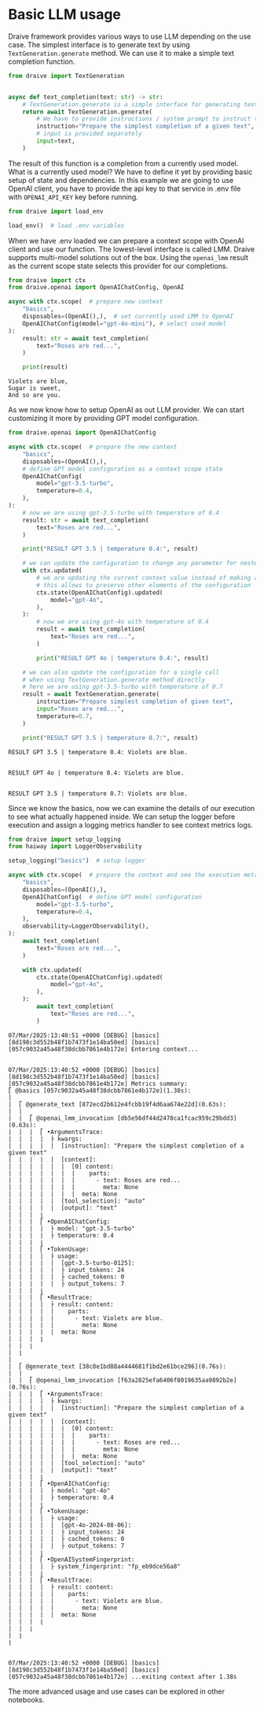 # Basic LLM usage

Draive framework provides various ways to use LLM depending on the use case. The simplest interface is to generate text by using `TextGeneration.generate` method. We can use it to make a simple text completion function.


```python
from draive import TextGeneration


async def text_completion(text: str) -> str:
    # TextGeneration.generate is a simple interface for generating text
    return await TextGeneration.generate(
        # We have to provide instructions / system prompt to instruct the model
        instruction="Prepare the simplest completion of a given text",
        # input is provided separately
        input=text,
    )
```

The result of this function is a completion from a currently used model. What is a currently used model? We have to define it yet by providing basic setup of state and dependencies. In this example we are going to use OpenAI client, you have to provide the api key to that service in .env file with `OPENAI_API_KEY` key before running.


```python
from draive import load_env

load_env()  # load .env variables
```

When we have .env loaded we can prepare a context scope with OpenAI client and use our function. The lowest-level interface is called LMM. Draive supports multi-model solutions out of the box. Using the `openai_lmm` result as the current scope state selects this provider for our completions.


```python
from draive import ctx
from draive.openai import OpenAIChatConfig, OpenAI

async with ctx.scope(  # prepare new context
    "basics",
    disposables=(OpenAI(),),  # set currently used LMM to OpenAI
    OpenAIChatConfig(model="gpt-4o-mini"), # select used model
):
    result: str = await text_completion(
        text="Roses are red...",
    )

    print(result)
```

    Violets are blue,
    Sugar is sweet,
    And so are you.


As we now know how to setup OpenAI as out LLM provider. We can start customizing it more by providing GPT model configuration.


```python
from draive.openai import OpenAIChatConfig

async with ctx.scope(  # prepare the new context
    "basics",
    disposables=(OpenAI(),),
    # define GPT model configuration as a context scope state
    OpenAIChatConfig(
        model="gpt-3.5-turbo",
        temperature=0.4,
    ),
):
    # now we are using gpt-3.5-turbo with temperature of 0.4
    result: str = await text_completion(
        text="Roses are red...",
    )

    print("RESULT GPT 3.5 | temperature 0.4:", result)

    # we can update the configuration to change any parameter for nested context
    with ctx.updated(
        # we are updating the current context value instead of making a new one
        # this allows to preserve other elements of the configuration
        ctx.state(OpenAIChatConfig).updated(
            model="gpt-4o",
        ),
    ):
        # now we are using gpt-4o with temperature of 0.4
        result = await text_completion(
            text="Roses are red...",
        )

        print("RESULT GPT 4o | temperature 0.4:", result)

    # we can also update the configuration for a single call
    # when using TextGeneration.generate method directly
    # here we are using gpt-3.5-turbo with temperature of 0.7
    result = await TextGeneration.generate(
        instruction="Prepare simplest completion of given text",
        input="Roses are red...",
        temperature=0.7,
    )

    print("RESULT GPT 3.5 | temperature 0.7:", result)
```

    RESULT GPT 3.5 | temperature 0.4: Violets are blue.


    RESULT GPT 4o | temperature 0.4: Violets are blue.


    RESULT GPT 3.5 | temperature 0.7: Violets are blue.


Since we know the basics, now we can examine the details of our execution to see what actually happened inside. We can setup the logger before execution and assign a logging metrics handler to see context metrics logs.


```python
from draive import setup_logging
from haiway import LoggerObservability

setup_logging("basics")  # setup logger

async with ctx.scope(  # prepare the context and see the execution metrics report
    "basics",
    disposables=(OpenAI(),),
    OpenAIChatConfig(  # define GPT model configuration
        model="gpt-3.5-turbo",
        temperature=0.4,
    ),
    observability=LoggerObservability(),
):
    await text_completion(
        text="Roses are red...",
    )

    with ctx.updated(
        ctx.state(OpenAIChatConfig).updated(
            model="gpt-4o",
        ),
    ):
        await text_completion(
            text="Roses are red...",
        )
```

    07/Mar/2025:13:40:51 +0000 [DEBUG] [basics] [8d198c3d552b48f1b7473f1e14ba50ed] [basics] [057c9032a45a48f38dcbb7861e4b172e] Entering context...


    07/Mar/2025:13:40:52 +0000 [DEBUG] [basics] [8d198c3d552b48f1b7473f1e14ba50ed] [basics] [057c9032a45a48f38dcbb7861e4b172e] Metrics summary:
    ⎡ @basics [057c9032a45a48f38dcbb7861e4b172e](1.38s):
    |
    |  ⎡ @generate_text [872ecd2b612e4fcbb19f4d6aa674e22d](0.63s):
    |  |
    |  |  ⎡ @openai_lmm_invocation [db5e56df44d2478ca1fcac959c29bdd3](0.63s):
    |  |  |  ⎡ •ArgumentsTrace:
    |  |  |  |  ├ kwargs:
    |  |  |  |  |  [instruction]: "Prepare the simplest completion of a given text"
    |  |  |  |  |  [context]:
    |  |  |  |  |  |  [0] content:
    |  |  |  |  |  |  |    parts:
    |  |  |  |  |  |  |      - text: Roses are red...
    |  |  |  |  |  |  |        meta: None
    |  |  |  |  |  |  |  meta: None
    |  |  |  |  |  [tool_selection]: "auto"
    |  |  |  |  |  [output]: "text"
    |  |  |  ⌊
    |  |  |  ⎡ •OpenAIChatConfig:
    |  |  |  |  ├ model: "gpt-3.5-turbo"
    |  |  |  |  ├ temperature: 0.4
    |  |  |  ⌊
    |  |  |  ⎡ •TokenUsage:
    |  |  |  |  ├ usage:
    |  |  |  |  |  [gpt-3.5-turbo-0125]:
    |  |  |  |  |  ├ input_tokens: 24
    |  |  |  |  |  ├ cached_tokens: 0
    |  |  |  |  |  ├ output_tokens: 7
    |  |  |  ⌊
    |  |  |  ⎡ •ResultTrace:
    |  |  |  |  ├ result: content:
    |  |  |  |  |    parts:
    |  |  |  |  |      - text: Violets are blue.
    |  |  |  |  |        meta: None
    |  |  |  |  |  meta: None
    |  |  |  ⌊
    |  |  ⌊
    |  ⌊
    |
    |  ⎡ @generate_text [38c8e1bd88a4444681f1bd2e61bce296](0.76s):
    |  |
    |  |  ⎡ @openai_lmm_invocation [f63a2825efa6406f8019635aa9892b2e](0.76s):
    |  |  |  ⎡ •ArgumentsTrace:
    |  |  |  |  ├ kwargs:
    |  |  |  |  |  [instruction]: "Prepare the simplest completion of a given text"
    |  |  |  |  |  [context]:
    |  |  |  |  |  |  [0] content:
    |  |  |  |  |  |  |    parts:
    |  |  |  |  |  |  |      - text: Roses are red...
    |  |  |  |  |  |  |        meta: None
    |  |  |  |  |  |  |  meta: None
    |  |  |  |  |  [tool_selection]: "auto"
    |  |  |  |  |  [output]: "text"
    |  |  |  ⌊
    |  |  |  ⎡ •OpenAIChatConfig:
    |  |  |  |  ├ model: "gpt-4o"
    |  |  |  |  ├ temperature: 0.4
    |  |  |  ⌊
    |  |  |  ⎡ •TokenUsage:
    |  |  |  |  ├ usage:
    |  |  |  |  |  [gpt-4o-2024-08-06]:
    |  |  |  |  |  ├ input_tokens: 24
    |  |  |  |  |  ├ cached_tokens: 0
    |  |  |  |  |  ├ output_tokens: 7
    |  |  |  ⌊
    |  |  |  ⎡ •OpenAISystemFingerprint:
    |  |  |  |  ├ system_fingerprint: "fp_eb9dce56a8"
    |  |  |  ⌊
    |  |  |  ⎡ •ResultTrace:
    |  |  |  |  ├ result: content:
    |  |  |  |  |    parts:
    |  |  |  |  |      - text: Violets are blue.
    |  |  |  |  |        meta: None
    |  |  |  |  |  meta: None
    |  |  |  ⌊
    |  |  ⌊
    |  ⌊
    ⌊


    07/Mar/2025:13:40:52 +0000 [DEBUG] [basics] [8d198c3d552b48f1b7473f1e14ba50ed] [basics] [057c9032a45a48f38dcbb7861e4b172e] ...exiting context after 1.38s


The more advanced usage and use cases can be explored in other notebooks.

